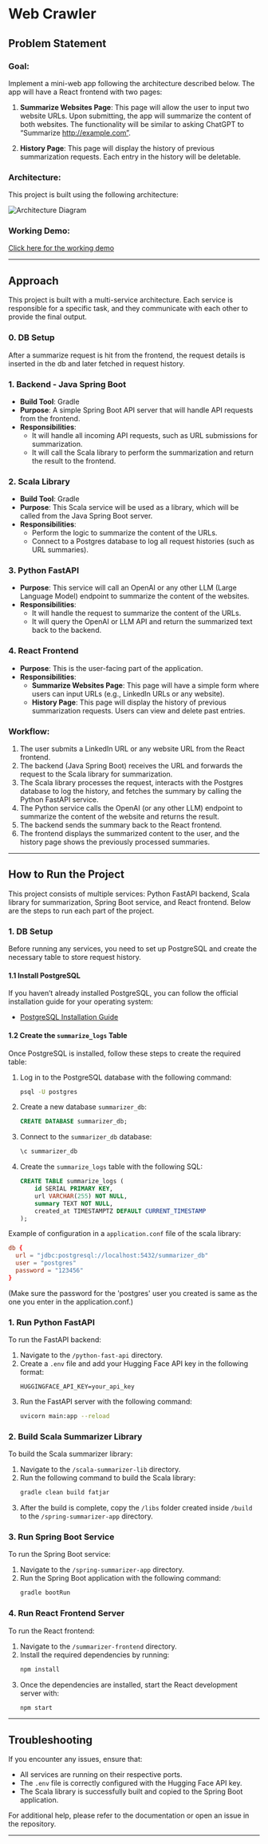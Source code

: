 # Web Crawler

## Problem Statement

### Goal:
Implement a mini-web app following the architecture described below. The app will have a React frontend with two pages:

1. **Summarize Websites Page**: This page will allow the user to input two website URLs. Upon submitting, the app will summarize the content of both websites. The functionality will be similar to asking ChatGPT to “Summarize http://example.com”.
   
2. **History Page**: This page will display the history of previous summarization requests. Each entry in the history will be deletable.

### Architecture:
This project is built using the following architecture:

![Architecture Diagram](https://github.com/user-attachments/assets/9d053705-1c69-41a3-bfef-90f6a5252a27)

### Working Demo:
[Click here for the working demo](https://drive.google.com/drive/u/1/folders/16pq_kv69E5QTsnHtIvNexBjASmYWIUwO)

---

## Approach

This project is built with a multi-service architecture. Each service is responsible for a specific task, and they communicate with each other to provide the final output.

### 0. DB Setup
After a summarize request is hit from the frontend, the request details is inserted in the db and later fetched in request history.

### 1. **Backend - Java Spring Boot**
   - **Build Tool**: Gradle
   - **Purpose**: A simple Spring Boot API server that will handle API requests from the frontend.
   - **Responsibilities**:
     - It will handle all incoming API requests, such as URL submissions for summarization.
     - It will call the Scala library to perform the summarization and return the result to the frontend.
   
### 2. **Scala Library**
   - **Build Tool**: Gradle
   - **Purpose**: This Scala service will be used as a library, which will be called from the Java Spring Boot server.
   - **Responsibilities**:
     - Perform the logic to summarize the content of the URLs.
     - Connect to a Postgres database to log all request histories (such as URL summaries).
   
### 3. **Python FastAPI**
   - **Purpose**: This service will call an OpenAI or any other LLM (Large Language Model) endpoint to summarize the content of the websites.
   - **Responsibilities**:
     - It will handle the request to summarize the content of the URLs.
     - It will query the OpenAI or LLM API and return the summarized text back to the backend.
   
### 4. **React Frontend**
   - **Purpose**: This is the user-facing part of the application.
   - **Responsibilities**:
     - **Summarize Websites Page**: This page will have a simple form where users can input URLs (e.g., LinkedIn URLs or any website).
     - **History Page**: This page will display the history of previous summarization requests. Users can view and delete past entries.

### Workflow:
1. The user submits a LinkedIn URL or any website URL from the React frontend.
2. The backend (Java Spring Boot) receives the URL and forwards the request to the Scala library for summarization.
3. The Scala library processes the request, interacts with the Postgres database to log the history, and fetches the summary by calling the Python FastAPI service.
4. The Python service calls the OpenAI (or any other LLM) endpoint to summarize the content of the website and returns the result.
5. The backend sends the summary back to the React frontend.
6. The frontend displays the summarized content to the user, and the history page shows the previously processed summaries.

---

## How to Run the Project

This project consists of multiple services: Python FastAPI backend, Scala library for summarization, Spring Boot service, and React frontend. Below are the steps to run each part of the project.


### 1. **DB Setup**

Before running any services, you need to set up PostgreSQL and create the necessary table to store request history.

#### 1.1 **Install PostgreSQL**

If you haven’t already installed PostgreSQL, you can follow the official installation guide for your operating system:
- [PostgreSQL Installation Guide](https://www.postgresql.org/download/)

#### 1.2 **Create the `summarize_logs` Table**

Once PostgreSQL is installed, follow these steps to create the required table:

1. Log in to the PostgreSQL database with the following command:
    ```bash
    psql -U postgres
    ```

2. Create a new database `summarizer_db`:
    ```sql
    CREATE DATABASE summarizer_db;
    ```

3. Connect to the `summarizer_db` database:
    ```sql
    \c summarizer_db
    ```

4. Create the `summarize_logs` table with the following SQL:
    ```sql
    CREATE TABLE summarize_logs (
        id SERIAL PRIMARY KEY,
        url VARCHAR(255) NOT NULL,
        summary TEXT NOT NULL,
        created_at TIMESTAMPTZ DEFAULT CURRENT_TIMESTAMP
    );
    ```
Example of configuration in a `application.conf` file of the scala library:

```application.conf
db {
  url = "jdbc:postgresql://localhost:5432/summarizer_db"
  user = "postgres"
  password = "123456"
}
```

(Make sure the password for the 'postgres' user you created is same as the one you enter in the application.conf.)

### 1. **Run Python FastAPI**

To run the FastAPI backend:

1. Navigate to the `/python-fast-api` directory.
2. Create a `.env` file and add your Hugging Face API key in the following format:
    ```env
    HUGGINGFACE_API_KEY=your_api_key
    ```
3. Run the FastAPI server with the following command:
    ```bash
    uvicorn main:app --reload
    ```

### 2. **Build Scala Summarizer Library**

To build the Scala summarizer library:

1. Navigate to the `/scala-summarizer-lib` directory.
2. Run the following command to build the Scala library:
    ```bash
    gradle clean build fatjar
    ```
3. After the build is complete, copy the `/libs` folder created inside `/build` to the `/spring-summarizer-app` directory.

### 3. **Run Spring Boot Service**

To run the Spring Boot service:

1. Navigate to the `/spring-summarizer-app` directory.
2. Run the Spring Boot application with the following command:
    ```bash
    gradle bootRun
    ```

### 4. **Run React Frontend Server**

To run the React frontend:

1. Navigate to the `/summarizer-frontend` directory.
2. Install the required dependencies by running:
    ```bash
    npm install
    ```
3. Once the dependencies are installed, start the React development server with:
    ```bash
    npm start
    ```

---

## Troubleshooting

If you encounter any issues, ensure that:

- All services are running on their respective ports.
- The `.env` file is correctly configured with the Hugging Face API key.
- The Scala library is successfully built and copied to the Spring Boot application.

For additional help, please refer to the documentation or open an issue in the repository.

---
